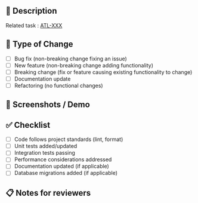 ## 📝 Description

<!-- Briefly explain the changes included in this PR and their purpose -->

Related task : [ATL-XXX](https://sleeved.atlassian.net/browse/ATL-XXX)

## 🔄 Type of Change

- [ ] Bug fix (non-breaking change fixing an issue)
- [ ] New feature (non-breaking change adding functionality)
- [ ] Breaking change (fix or feature causing existing functionality to change)
- [ ] Documentation update
- [ ] Refactoring (no functional changes)

## 📸 Screenshots / Demo

<!-- (Optional) Include screenshots, video, or a link to a live demo if applicable. -->

## ✅ Checklist

- [ ] Code follows project standards (lint, format)
- [ ] Unit tests added/updated
- [ ] Integration tests passing
- [ ] Performance considerations addressed
- [ ] Documentation updated (if applicable)
- [ ] Database migrations added (if applicable)

## 📋 Notes for reviewers

<!-- Add comments, special notes or instructions for reviewers -->

